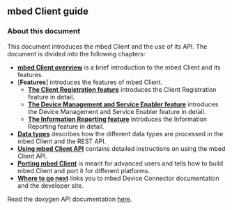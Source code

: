 ## mbed Client guide

### About this document

This document introduces the mbed Client and the use of its API. The document is divided into the following chapters:

- [**mbed Client overview**](/docs/v5.4/mbed-client/mbed-client-overview.html) is a brief introduction to the mbed Client and its features.
- [**Features**] introduces the features of mbed Client.
  - [**The Client Registration feature**](/docs/v5.4/mbed-client/features.html#the-client-registration-feature) introduces the Client Registration feature in detail.
  - [**The Device Management and Service Enabler feature**](/docs/v5.4/mbed-client/features.html#the-device-management-and-service-enabler-feature) introduces the Device Management and Service Enabler feature in detail.
  - [**The Information Reporting feature**](/docs/v5.4/mbed-client/features.html#the-information-reporting-feature) introduces the Information Reporting feature in detail.
- [**Data types**](/docs/v5.4/mbed-client/data-types.html) describes how the different data types are processed in the mbed Client and the REST API.
- [**Using mbed Client API**](/docs/v5.4/mbed-client/using-mbed-client-api.html) contains detailed instructions on using the mbed Client API.
- [**Porting mbed Client**](porting-guide.md) is meant for advanced users and tells how to build mbed Client and port it for different platforms.
- [**Where to go next**](/docs/v5.4/mbed-client/where-to-go-next.html) links you to mbed Device Connector documentation and the developer site.

Read the doxygen API documentation [here](https://docs.mbed.com/docs/mbed-client-guide/en/latest/api/index.html).


